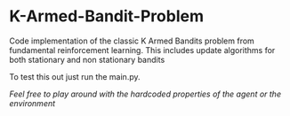 # K-Armed-Bandit-Problem
Code implementation of the classic K Armed Bandits problem from fundamental reinforcement learning. This includes update algorithms for both stationary and non stationary bandits

To test this out just run the main.py. 

_Feel free to play around with the hardcoded properties of the agent or the environment_
